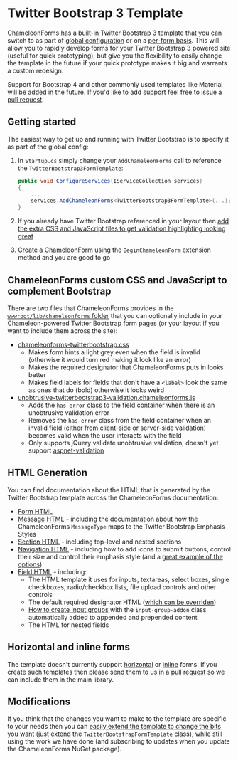 # Twitter Bootstrap 3 Template

ChameleonForms has a built-in Twitter Bootstrap 3 template that you can switch to as part of [global configuration](configuration.md) or on a [per-form basis](form-template.md). This will allow you to rapidly develop forms for your Twitter Bootstrap 3 powered site (useful for quick prototyping), but give you the flexibility to easily change the template in the future if your quick prototype makes it big and warrants a custom redesign.

Support for Bootstrap 4 and other commonly used templates like Material will be added in the future. If you'd like to add support feel free to issue a [pull request](https://github.com/MRCollective/ChameleonForms/pulls).

## Getting started

The easiest way to get up and running with Twitter Bootstrap is to specify it as part of the global config:

1. In `Startup.cs` simply change your `AddChameleonForms` call to reference the `TwitterBootstrap3FormTemplate`:
    ```cs
    public void ConfigureServices(IServiceCollection services)
    {
        ...
        services.AddChameleonForms<TwitterBootstrap3FormTemplate>(...);
    }
    ```

2. If you already have Twitter Bootstrap referenced in your layout then [add the extra CSS and JavaScript files to get validation highlighting looking great](#chameleonforms-custom-css-and-javascript-to-complement-bootstrap)
3. [Create a ChameleonForm](getting-started.md) using the `BeginChameleonForm` extension method and you are good to go

## ChameleonForms custom CSS and JavaScript to complement Bootstrap

There are two files that ChameleonForms provides in the [`wwwroot/lib/chameleonforms` folder](configuration.md#msbuild-configuration) that you can optionally include in your Chameleon-powered Twitter Bootstrap form pages (or your layout if you want to include them across the site):

* [chameleonforms-twitterbootstrap.css](https://github.com/MRCollective/ChameleonForms/blob/master/ChameleonForms.Example/wwwroot/lib/chameleonforms/chameleonforms-twitterbootstrap.css)
    * Makes form hints a light grey even when the field is invalid (otherwise it would turn red making it look like an error)
    * Makes the required designator that ChameleonForms puts in looks better
    * Makes field labels for fields that don't have a `<label>` look the same as ones that do (bold) otherwise it looks weird
* [unobtrusive-twitterbootstrap3-validation.chameleonforms.js](https://github.com/MRCollective/ChameleonForms/blob/master/ChameleonForms.Example/wwwroot/lib/chameleonforms/unobtrusive-twitterbootstrap3-validation.chameleonforms.js)
    * Adds the `has-error` class to the field container when there is an unobtrusive validation error
    * Removes the `has-error` class from the field container when an invalid field (either from client-side or server-side validation) becomes valid when the user interacts with the field
    * Only supports jQuery validate unobtrusive validation, doesn't yet support [aspnet-validation](https://github.com/ryanelian/aspnet-validation)

## HTML Generation

You can find documentation about the HTML that is generated by the Twitter Bootstrap template across the ChameleonForms documentation:

* [Form HTML](the-form.md#twitter-bootstrap-3-html)
* [Message HTML](the-message.md#twitter-bootstrap-3-html) - including the documentation about how the ChameleonForms `MessageType` maps to the Twitter Bootstrap Emphasis Styles
* [Section HTML](the-section.md#twitter-bootstrap-3-html) - including top-level and nested sections
* [Navigation HTML](the-navigation.md#twitter-bootstrap-3-html) - including how to add icons to submit buttons, control their size and control their emphasis style (and a [great example of the options](the-navigation.md#example))
* [Field HTML](field.md#twitter-bootstrap-3-html) - including:
    * The HTML template it uses for inputs, textareas, select boxes, single checkboxes, radio/checkbox lists, file upload controls and other controls
    * The default required designator HTML ([which can be overriden](custom-template.md#field))
    * [How to create input groups](field.md#input-groups) with the `input-group-addon` class automatically added to appended and prepended content
    * The HTML for nested fields

## Horizontal and inline forms

The template doesn't currently support [horizontal](https://getbootstrap.com/docs/3.4/css/#forms-horizontal) or [inline](https://getbootstrap.com/docs/3.4/css/#forms-inline) forms. If you create such templates then please send them to us in a [pull request](https://github.com/MRCollective/ChameleonForms/pulls) so we can include them in the main library.

## Modifications

If you think that the changes you want to make to the template are specific to your needs then you can [easily extend the template to change the bits you want](custom-template#applying-a-global-template-change) (just extend the `TwitterBootstrapFormTemplate` class), while still using the work we have done (and subscribing to updates when you update the ChameleonForms NuGet package).
